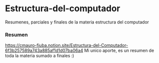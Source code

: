 # Estructura-del-computador
Resumenes, parciales y finales de la materia estructura del computador
### Resumen
https://cmauro-fiuba.notion.site/Estructura-del-Computador-6f3b257589a743a885af1d1d07ba06a4
Mi unico aporte, es un resumen de toda la materia sumado a finales :)

